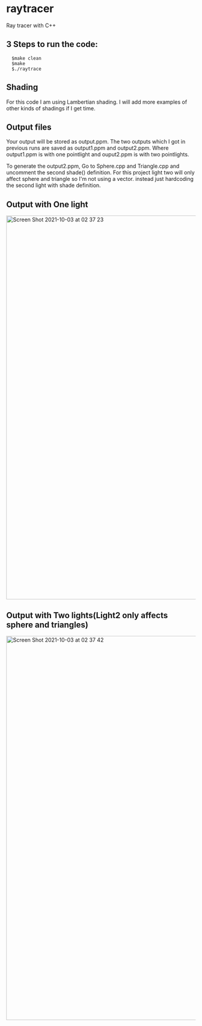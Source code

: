 # raytracer

Ray tracer with C++
## 3 Steps to run the code:
```
  $make clean
  $make 
  $./raytrace
```
## Shading
For this code I am using Lambertian shading. I will add more examples of other kinds of shadings if I get time.

## Output files

Your output will be stored as output.ppm.
The two outputs which I got in previous runs are saved as output1.ppm and output2.ppm. 
Where output1.ppm is with one pointlight and ouput2.ppm is with two pointlights.

To generate the output2.ppm, Go to Sphere.cpp and Triangle.cpp and uncomment the second shade() definition. 
For this project light two will only affect sphere and triangle so I'm not using a vector. instead just hardcoding the second light with shade definition.


## Output with One light

<img width="1018" alt="Screen Shot 2021-10-03 at 02 37 23" src="https://user-images.githubusercontent.com/47680537/135742992-9dacbd00-246c-496e-8011-e0266ab6e3b4.png">

## Output with Two lights(Light2 only affects sphere and triangles)

<img width="1019" alt="Screen Shot 2021-10-03 at 02 37 42" src="https://user-images.githubusercontent.com/47680537/135742995-e3e97838-bb69-4406-9392-205a6585d4c8.png">
